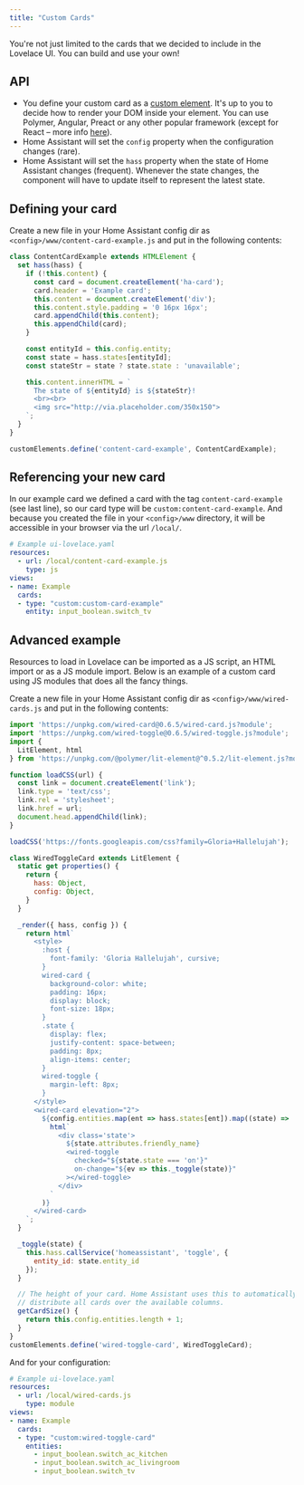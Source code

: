 ```yaml
---
title: "Custom Cards"
---
```


You're not just limited to the cards that we decided to include in the Lovelace UI. You can build and use your own!

## API

- You define your custom card as a [custom element](https://developer.mozilla.org/en-US/docs/Web/Web_Components/Using_custom_elements). It's up to you to decide how to render your DOM inside your element. You can use Polymer, Angular, Preact or any other popular framework (except for React – more info [here](https://custom-elements-everywhere.com/)).
- Home Assistant will set the `config` property when the configuration changes (rare).
- Home Assistant will set the `hass` property when the state of Home Assistant changes (frequent). Whenever the state changes, the component will have to update itself to represent the latest state.

## Defining your card

Create a new file in your Home Assistant config dir as `<config>/www/content-card-example.js` and put in the following contents:

```js
class ContentCardExample extends HTMLElement {
  set hass(hass) {
    if (!this.content) {
      const card = document.createElement('ha-card');
      card.header = 'Example card';
      this.content = document.createElement('div');
      this.content.style.padding = '0 16px 16px';
      card.appendChild(this.content);
      this.appendChild(card);
    }

    const entityId = this.config.entity;
    const state = hass.states[entityId];
    const stateStr = state ? state.state : 'unavailable';

    this.content.innerHTML = `
      The state of ${entityId} is ${stateStr}!
      <br><br>
      <img src="http://via.placeholder.com/350x150">
    `;
  }
}

customElements.define('content-card-example', ContentCardExample);
```

## Referencing your new card

In our example card we defined a card with the tag `content-card-example` (see last line), so our card type will be `custom:content-card-example`. And because you created the file in your `<config>/www` directory, it will be accessible in your browser via the url `/local/`.

```yaml
# Example ui-lovelace.yaml
resources:
  - url: /local/content-card-example.js
    type: js
views:
- name: Example
  cards:
  - type: "custom:custom-card-example"
    entity: input_boolean.switch_tv
```

## Advanced example

Resources to load in Lovelace can be imported as a JS script, an HTML import or as a JS module import. Below is an example of a custom card using JS modules that does all the fancy things.

Create a new file in your Home Assistant config dir as `<config>/www/wired-cards.js` and put in the following contents:

```js
import 'https://unpkg.com/wired-card@0.6.5/wired-card.js?module';
import 'https://unpkg.com/wired-toggle@0.6.5/wired-toggle.js?module';
import {
  LitElement, html
} from 'https://unpkg.com/@polymer/lit-element@^0.5.2/lit-element.js?module';

function loadCSS(url) {
  const link = document.createElement('link');
  link.type = 'text/css';
  link.rel = 'stylesheet';
  link.href = url;
  document.head.appendChild(link);
}

loadCSS('https://fonts.googleapis.com/css?family=Gloria+Hallelujah');

class WiredToggleCard extends LitElement {
  static get properties() {
    return {
      hass: Object,
      config: Object,
    }
  }

  _render({ hass, config }) {
    return html`
      <style>
        :host {
          font-family: 'Gloria Hallelujah', cursive;
        }
        wired-card {
          background-color: white;
          padding: 16px;
          display: block;
          font-size: 18px;
        }
        .state {
          display: flex;
          justify-content: space-between;
          padding: 8px;
          align-items: center;
        }
        wired-toggle {
          margin-left: 8px;
        }
      </style>
      <wired-card elevation="2">
        ${config.entities.map(ent => hass.states[ent]).map((state) =>
          html`
            <div class='state'>
              ${state.attributes.friendly_name}
              <wired-toggle
                checked="${state.state === 'on'}"
                on-change="${ev => this._toggle(state)}"
              ></wired-toggle>
            </div>
          `
        )}
      </wired-card>
    `;
  }

  _toggle(state) {
    this.hass.callService('homeassistant', 'toggle', {
      entity_id: state.entity_id
    });
  }

  // The height of your card. Home Assistant uses this to automatically
  // distribute all cards over the available columns.
  getCardSize() {
    return this.config.entities.length + 1;
  }
}
customElements.define('wired-toggle-card', WiredToggleCard);
```

And for your configuration:

```yaml
# Example ui-lovelace.yaml
resources:
  - url: /local/wired-cards.js
    type: module
views:
- name: Example
  cards:
  - type: "custom:wired-toggle-card"
    entities:
      - input_boolean.switch_ac_kitchen
      - input_boolean.switch_ac_livingroom
      - input_boolean.switch_tv
```